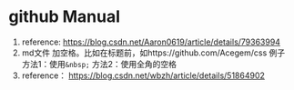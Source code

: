 # github Manual
1. reference: https://blog.csdn.net/Aaron0619/article/details/79363994  
2. md文件 加空格。比如在标题前，如https://github.com/Acegem/css 例子  
   方法1：使用`&nbsp;`
   方法2：使用全角的空格  
3. reference： https://blog.csdn.net/wbzh/article/details/51864902
